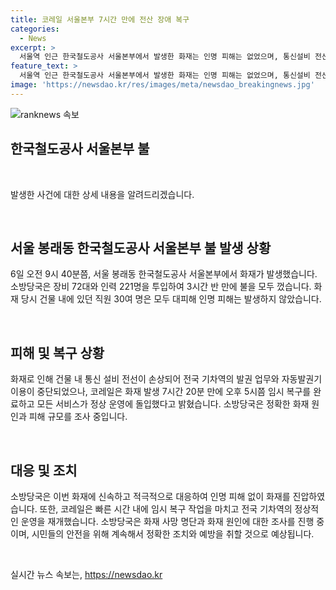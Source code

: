 ```yaml
---
title: 코레일 서울본부 7시간 만에 전산 장애 복구
categories:
  - News
excerpt: >
  서울역 인근 한국철도공사 서울본부에서 발생한 화재는 인명 피해는 없었으며, 통신설비 전선이 손상돼 발권 업무와 자동발권기 이용이 중단됐지만, 코레일은 빠른 시간 내에 임시 복구를 통해 정상 운영을 이어갔다고 전했습니다. 소방당국은 화재의 원인과 피해 규모를 조사 중이며, YTN에 의하면 인력 221명과 소방 장비 72대를 동원해 3시간 반 만에 불을 진압했다고 전했습니다.
feature_text: >
  서울역 인근 한국철도공사 서울본부에서 발생한 화재는 인명 피해는 없었으며, 통신설비 전선이 손상돼 발권 업무와 자동발권기 이용이 중단됐지만, 코레일은 빠른 시간 내에 임시 복구를 통해 정상 운영을 이어갔다고 전했습니다. 소방당국은 화재의 원인과 피해 규모를 조사 중이며, YTN에 의하면 인력 221명과 소방 장비 72대를 동원해 3시간 반 만에 불을 진압했다고 전했습니다.
image: 'https://newsdao.kr/res/images/meta/newsdao_breakingnews.jpg'
---
```


<p><img src="https://newsdao.kr/res/images/meta/newsdao_breakingnews.jpg" alt="ranknews 속보" /></p>

<h2 data-ke-size="size26">한국철도공사 서울본부 불</h2>

<p data-ke-size="size16">&nbsp;</p>

<p>발생한 사건에 대한 상세 내용을 알려드리겠습니다.</p>

<p data-ke-size="size16">&nbsp;</p>

<h2>서울 봉래동 한국철도공사 서울본부 불 발생 상황</h2>

<p data-ke-size="size16">6일 오전 9시 40분쯤, 서울 봉래동 한국철도공사 서울본부에서 화재가 발생했습니다. 소방당국은 장비 72대와 인력 221명을 투입하여 3시간 반 만에 불을 모두 껐습니다. 화재 당시 건물 내에 있던 직원 30여 명은 모두 대피해 인명 피해는 발생하지 않았습니다.</p>

<p data-ke-size="size16">&nbsp;</p>

<h2>피해 및 복구 상황</h2>

<p data-ke-size="size16">화재로 인해 건물 내 통신 설비 전선이 손상되어 전국 기차역의 발권 업무와 자동발권기 이용이 중단되었으나, 코레일은 화재 발생 7시간 20분 만에 오후 5시쯤 임시 복구를 완료하고 모든 서비스가 정상 운영에 돌입했다고 밝혔습니다. 소방당국은 정확한 화재 원인과 피해 규모를 조사 중입니다.</p>

<p data-ke-size="size16">&nbsp;</p>

<h2>대응 및 조치</h2>

<p data-ke-size="size16">소방당국은 이번 화재에 신속하고 적극적으로 대응하여 인명 피해 없이 화재를 진압하였습니다. 또한, 코레일은 빠른 시간 내에 임시 복구 작업을 마치고 전국 기차역의 정상적인 운영을 재개했습니다. 소방당국은 화재 사망 명단과 화재 원인에 대한 조사를 진행 중이며, 시민들의 안전을 위해 계속해서 정확한 조치와 예방을 취할 것으로 예상됩니다.</p>

<p data-ke-size="size16">&nbsp;</p>
실시간 뉴스 속보는, <a href="https://newsdao.kr" rel="dofollow">https://newsdao.kr</a>


